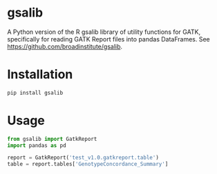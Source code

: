 # gsalib
A Python version of the R gsalib library of utility functions for GATK, specifically for reading GATK Report files into pandas DataFrames. See https://github.com/broadinstitute/gsalib.  

# Installation
```python
pip install gsalib
```

# Usage
```python
from gsalib import GatkReport
import pandas as pd

report = GatkReport('test_v1.0.gatkreport.table')
table = report.tables['GenotypeConcordance_Summary']
```
